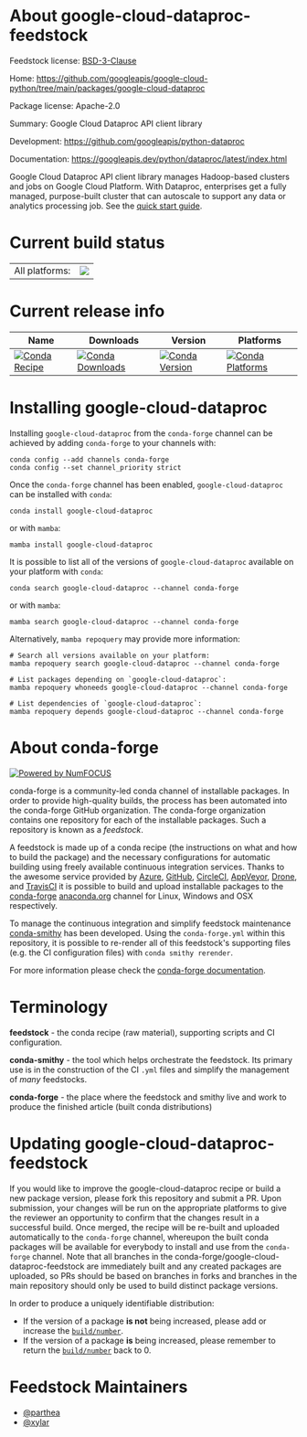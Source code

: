About google-cloud-dataproc-feedstock
=====================================

Feedstock license: [BSD-3-Clause](https://github.com/conda-forge/google-cloud-dataproc-feedstock/blob/main/LICENSE.txt)

Home: https://github.com/googleapis/google-cloud-python/tree/main/packages/google-cloud-dataproc

Package license: Apache-2.0

Summary: Google Cloud Dataproc API client library

Development: https://github.com/googleapis/python-dataproc

Documentation: https://googleapis.dev/python/dataproc/latest/index.html

Google Cloud Dataproc API client library manages Hadoop-based clusters and jobs on Google Cloud Platform. With Dataproc, enterprises get a fully managed, purpose-built cluster that can autoscale to support any data or analytics processing job.
See the [quick start guide](https://googleapis.dev/python/dataproc/latest/index.html#quick-start).

Current build status
====================


<table><tr><td>All platforms:</td>
    <td>
      <a href="https://dev.azure.com/conda-forge/feedstock-builds/_build/latest?definitionId=9642&branchName=main">
        <img src="https://dev.azure.com/conda-forge/feedstock-builds/_apis/build/status/google-cloud-dataproc-feedstock?branchName=main">
      </a>
    </td>
  </tr>
</table>

Current release info
====================

| Name | Downloads | Version | Platforms |
| --- | --- | --- | --- |
| [![Conda Recipe](https://img.shields.io/badge/recipe-google--cloud--dataproc-green.svg)](https://anaconda.org/conda-forge/google-cloud-dataproc) | [![Conda Downloads](https://img.shields.io/conda/dn/conda-forge/google-cloud-dataproc.svg)](https://anaconda.org/conda-forge/google-cloud-dataproc) | [![Conda Version](https://img.shields.io/conda/vn/conda-forge/google-cloud-dataproc.svg)](https://anaconda.org/conda-forge/google-cloud-dataproc) | [![Conda Platforms](https://img.shields.io/conda/pn/conda-forge/google-cloud-dataproc.svg)](https://anaconda.org/conda-forge/google-cloud-dataproc) |

Installing google-cloud-dataproc
================================

Installing `google-cloud-dataproc` from the `conda-forge` channel can be achieved by adding `conda-forge` to your channels with:

```
conda config --add channels conda-forge
conda config --set channel_priority strict
```

Once the `conda-forge` channel has been enabled, `google-cloud-dataproc` can be installed with `conda`:

```
conda install google-cloud-dataproc
```

or with `mamba`:

```
mamba install google-cloud-dataproc
```

It is possible to list all of the versions of `google-cloud-dataproc` available on your platform with `conda`:

```
conda search google-cloud-dataproc --channel conda-forge
```

or with `mamba`:

```
mamba search google-cloud-dataproc --channel conda-forge
```

Alternatively, `mamba repoquery` may provide more information:

```
# Search all versions available on your platform:
mamba repoquery search google-cloud-dataproc --channel conda-forge

# List packages depending on `google-cloud-dataproc`:
mamba repoquery whoneeds google-cloud-dataproc --channel conda-forge

# List dependencies of `google-cloud-dataproc`:
mamba repoquery depends google-cloud-dataproc --channel conda-forge
```


About conda-forge
=================

[![Powered by
NumFOCUS](https://img.shields.io/badge/powered%20by-NumFOCUS-orange.svg?style=flat&colorA=E1523D&colorB=007D8A)](https://numfocus.org)

conda-forge is a community-led conda channel of installable packages.
In order to provide high-quality builds, the process has been automated into the
conda-forge GitHub organization. The conda-forge organization contains one repository
for each of the installable packages. Such a repository is known as a *feedstock*.

A feedstock is made up of a conda recipe (the instructions on what and how to build
the package) and the necessary configurations for automatic building using freely
available continuous integration services. Thanks to the awesome service provided by
[Azure](https://azure.microsoft.com/en-us/services/devops/), [GitHub](https://github.com/),
[CircleCI](https://circleci.com/), [AppVeyor](https://www.appveyor.com/),
[Drone](https://cloud.drone.io/welcome), and [TravisCI](https://travis-ci.com/)
it is possible to build and upload installable packages to the
[conda-forge](https://anaconda.org/conda-forge) [anaconda.org](https://anaconda.org/)
channel for Linux, Windows and OSX respectively.

To manage the continuous integration and simplify feedstock maintenance
[conda-smithy](https://github.com/conda-forge/conda-smithy) has been developed.
Using the ``conda-forge.yml`` within this repository, it is possible to re-render all of
this feedstock's supporting files (e.g. the CI configuration files) with ``conda smithy rerender``.

For more information please check the [conda-forge documentation](https://conda-forge.org/docs/).

Terminology
===========

**feedstock** - the conda recipe (raw material), supporting scripts and CI configuration.

**conda-smithy** - the tool which helps orchestrate the feedstock.
                   Its primary use is in the construction of the CI ``.yml`` files
                   and simplify the management of *many* feedstocks.

**conda-forge** - the place where the feedstock and smithy live and work to
                  produce the finished article (built conda distributions)


Updating google-cloud-dataproc-feedstock
========================================

If you would like to improve the google-cloud-dataproc recipe or build a new
package version, please fork this repository and submit a PR. Upon submission,
your changes will be run on the appropriate platforms to give the reviewer an
opportunity to confirm that the changes result in a successful build. Once
merged, the recipe will be re-built and uploaded automatically to the
`conda-forge` channel, whereupon the built conda packages will be available for
everybody to install and use from the `conda-forge` channel.
Note that all branches in the conda-forge/google-cloud-dataproc-feedstock are
immediately built and any created packages are uploaded, so PRs should be based
on branches in forks and branches in the main repository should only be used to
build distinct package versions.

In order to produce a uniquely identifiable distribution:
 * If the version of a package **is not** being increased, please add or increase
   the [``build/number``](https://docs.conda.io/projects/conda-build/en/latest/resources/define-metadata.html#build-number-and-string).
 * If the version of a package **is** being increased, please remember to return
   the [``build/number``](https://docs.conda.io/projects/conda-build/en/latest/resources/define-metadata.html#build-number-and-string)
   back to 0.

Feedstock Maintainers
=====================

* [@parthea](https://github.com/parthea/)
* [@xylar](https://github.com/xylar/)

